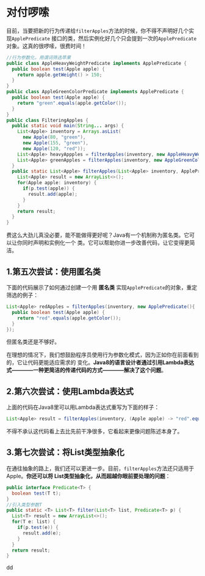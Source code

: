 对付啰嗦
================================================================================
目前，当要把新的行为传递给`filterApples`方法的时候，你不得不声明好几个实现`ApplePredicate`
接口的类，然后实例化好几个只会提到一次的`ApplePredicate`对象。这真的很啰嗦，很费时间！
```java
//行为参数化，用谓词筛选苹果
public class AppleHeavyWeightPredicate implements ApplePredicate {
  public boolean test(Apple apple) {
    return apple.getWeight() > 150;
  }
}
public class AppleGreenColorPredicate implements ApplePredicate {
  public boolean test(Apple apple) {
    return "green".equals(apple.getColor());
  }
}
public class FilteringApples {
  public static void main(String... args) {
    List<Apple> inventory = Arrays.asList(
      new Apple(80, "green"),
      new Apple(155, "green"),
      new Apple(120, "red"));
    List<Apple> heavyAppples = filterApples(inventory, new AppleHeavyWeightPredicate());
    List<Apple> greenApples = filterApples(inventory, new AppleGreenColorPredicate());
  }
  public static List<Apple> filterApples(List<Apple> inventory, ApplePredicate p) {
    List<Apple> result = new ArrayList<>();
    for(Apple apple: inventory) {
      if(p.test(apple)) {
        result.add(apple);
      }
    }
    return result;
  }
}
```
费这么大劲儿真没必要，能不能做得更好呢？Java有一个机制称为匿名类。它可以让你同时声明和实例化一个
类。它可以帮助你进一步改善代码，让它变得更简洁。

## 1.第五次尝试：使用匿名类
下面的代码展示了如何通过创建一个用 **匿名类** 实现`ApplePredicate`的对象，重定筛选的例子：
```java
List<Apple> redApples = filterApples(inventory, new ApplePredicate(){
  public boolean test(Apple apple) {
    return "red".equals(apple.getColor());
  }
});
```
但匿名类还是不够好。

在理想的情况下，我们想鼓励程序员使用行为参数化模式，因为正如你在前面看到的，它让代码更能适应需求的
变化。**Java8的语言设计者通过引用Lambda表达式————一种更简洁的传递代码的方式————解决了这个问题**。

## 2.第六次尝试：使用Lambda表达式
上面的代码在Java8里可以用Lambda表达式重写为下面的样子：
```java
List<Apple> result = filterApples(inventory, (Apple apple) -> "red".equals(apple.getColor()));
```
不得不承认这代码看上去比先前干净很多，它看起来更像问题陈述本身了。

## 3.第七次尝试：将List类型抽象化
在通往抽象的路上，我们还可以更进一步。目前，`filterApples`方法还只适用于Apple。**你还可以将
List类型抽象化，从而超越你眼前要处理的问题**：
```java
public interface Predicate<T> {
  boolean test(T t);
}
//引入类型参数T
public static <T> List<T> filter(List<T> list, Predicate<T> p) {
  List<T> result = new ArrayList<>();
  for(T e: list) {
    if(p.test(e)) {
      result.add(e);
    }
  }
  return result;
}
```































dd
